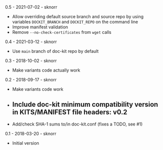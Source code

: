 0.5 - 2021-07-02 - sknorr
  - Allow overriding default source branch and source repo by using
    variables `DOCKIT_BRANCH` and `DOCKIT_REPO` on the command line
  - Improve manifest validation
  - Remove `--no-check-certificates` from `wget` calls

0.4 - 2021-03-12 - sknorr
  - Use `main` branch of doc-kit repo by default

0.3 - 2018-10-02 - sknorr
  - Make variants code actually work

0.2 - 2018-09-17 - sknorr
  - Make variants code work
  - Include doc-kit minimum compatibility version in KITS/MANIFEST
    file headers:
      v0.2
      --
  - Add/check SHA-1 sums to/in doc-kit.conf (fixes a TODO, see #1)

0.1 - 2018-03-20 - sknorr
  - Initial version
